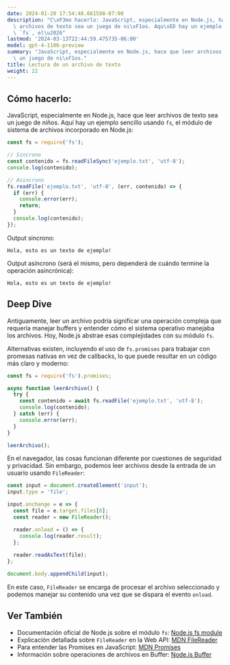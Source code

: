 ```yaml
---
date: 2024-01-20 17:54:48.661598-07:00
description: "C\xF3mo hacerlo: JavaScript, especialmente en Node.js, hace que leer\
  \ archivos de texto sea un juego de ni\xF1os. Aqu\xED hay un ejemplo sencillo usando\
  \ `fs`, el\u2026"
lastmod: '2024-03-13T22:44:59.475735-06:00'
model: gpt-4-1106-preview
summary: "JavaScript, especialmente en Node.js, hace que leer archivos de texto sea\
  \ un juego de ni\xF1os."
title: Lectura de un archivo de texto
weight: 22
---
```


## Cómo hacerlo:
JavaScript, especialmente en Node.js, hace que leer archivos de texto sea un juego de niños. Aquí hay un ejemplo sencillo usando `fs`, el módulo de sistema de archivos incorporado en Node.js:

```javascript
const fs = require('fs');

// Sincrono
const contenido = fs.readFileSync('ejemplo.txt', 'utf-8');
console.log(contenido);

// Asincrono
fs.readFile('ejemplo.txt', 'utf-8', (err, contenido) => {
  if (err) {
    console.error(err);
    return;
  }
  console.log(contenido);
});
```

Output sincrono:
```
Hola, esto es un texto de ejemplo!
```

Output asincrono (será el mismo, pero dependerá de cuándo termine la operación asincrónica):
```
Hola, esto es un texto de ejemplo!
```

## Deep Dive
Antiguamente, leer un archivo podría significar una operación compleja que requería manejar buffers y entender cómo el sistema operativo manejaba los archivos. Hoy, Node.js abstrae esas complejidades con su módulo `fs`.

Alternativas existen, incluyendo el uso de `fs.promises` para trabajar con promesas nativas en vez de callbacks, lo que puede resultar en un código más claro y moderno:

```javascript
const fs = require('fs').promises;

async function leerArchivo() {
  try {
    const contenido = await fs.readFile('ejemplo.txt', 'utf-8');
    console.log(contenido);
  } catch (err) {
    console.error(err);
  }
}

leerArchivo();
```

En el navegador, las cosas funcionan diferente por cuestiones de seguridad y privacidad. Sin embargo, podemos leer archivos desde la entrada de un usuario usando `FileReader`:

```javascript
const input = document.createElement('input');
input.type = 'file';

input.onchange = e => {
  const file = e.target.files[0];
  const reader = new FileReader();

  reader.onload = () => {
    console.log(reader.result);
  };
  
  reader.readAsText(file);
};

document.body.appendChild(input);
```

En este caso, `FileReader` se encarga de procesar el archivo seleccionado y podemos manejar su contenido una vez que se dispara el evento `onload`.

## Ver También
- Documentación oficial de Node.js sobre el módulo `fs`: [Node.js fs module](https://nodejs.org/api/fs.html)
- Explicación detallada sobre `FileReader` en la Web API: [MDN FileReader](https://developer.mozilla.org/en-US/docs/Web/API/FileReader)
- Para entender las Promises en JavaScript: [MDN Promises](https://developer.mozilla.org/en-US/docs/Web/JavaScript/Guide/Using_promises) 
- Información sobre operaciones de archivos en Buffer: [Node.js Buffer](https://nodejs.org/api/buffer.html)
